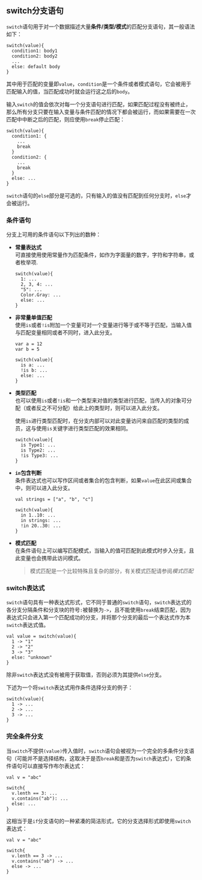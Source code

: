 ## switch分支语句

`switch`语句用于对一个数据描述大量**条件/类型/模式**的匹配分支语句，其一般语法如下：

```ecs
switch(value){
  condition1: body1
  condition2: body2
  ...
  else: default body
}
```

其中用于匹配的变量即`value`，`condition`是一个条件或者模式语句，它会被用于匹配输入的值，当匹配成功时就会运行这之后的`body`。

输入`switch`的值会依次对每一个分支语句进行匹配，如果匹配过程没有被终止，那么所有分支只要在输入变量与条件匹配的情况下都会被运行，而如果需要在一次匹配中中断之后的匹配，则应使用`break`停止匹配：

```ecs
switch(value){
  condition1: {
    ...
    break
  }
  condition2: {
    ...
    break
  }
  else: ...
}
```

`switch`语句的`else`部分是可选的，只有输入的值没有匹配到任何分支时，`else`才会被运行。

### 条件语句

分支上可用的条件语句以下列出的数种：

- **常量表达式**  
  可直接使用使用常量作为匹配条件，如作为字面量的数字，字符和字符串，或者枚举项.
  ```ecs
  switch(value){
    1: ...
    2, 3, 4: ...
    "5": ...
    Color.Gray: ...
    else: ...
  }
  ```
  
- **非常量单值匹配**  
  使用`is`或者`!is`附加一个变量可对一个变量进行等于或不等于匹配，当输入值与匹配变量相同或者不同时，进入此分支。
  ```ecs
  var a = 12
  var b = 5
  
  switch(value){
    is a: ...
    !is b: ...
    else: ...
  }
  ```

- **类型匹配**  
  也可以使用`is`或者`!is`和一个类型来对值的类型进行匹配，当传入的对象可分配（或者反之不可分配）给此上的类型时，则可以进入此分支。

  使用`is`进行类型匹配时，在分支内部可以对此变量访问来自匹配的类型的成员，这与使用`is`关键字进行类型匹配的效果相同。
  ```ecs
  switch(value){
    is Type1: ...
    is Type2: ...
    !is Type3: ...
  }
  ```
  
- **`in`包含判断**  
  条件表达式也可以写作区间或者集合的包含判断，如果`value`在此区间或集合中，则可以进入此分支。
  ```ecs
  val strings = ["a", "b", "c"]
  
  switch(value){
    in 1..10: ...
    in strings: ...
    !in 20..30: ...
  }
  ```

- **模式匹配**  
  在条件语句上可以编写匹配模式，当输入的值可匹配到此模式时步入分支，且此变量也会携带此访问模式。
  > 模式匹配是一个比较特殊且复杂的部分，有关模式匹配请参阅*模式匹配*
  
### switch表达式

`switch`语句具有一种表达式形式，它不同于普通的`switch`语句，`switch`表达式的各分支分隔条件和分支块的符号`:`被替换为`->`，且不能使用`break`结束匹配，因为表达式只会进入第一个匹配成功的分支，并将那个分支的最后一个表达式作为本`switch`表达式值。

```ecs
val value = switch(value){
  1 -> "1"
  2 -> "2"
  3 -> "3"
  else: "unknown"
}
```

除非`switch`表达式没有被用于获取值，否则必须为其提供`else`分支。

下述为一个将`switch`表达式用作条件选择分支的例子：

```ecs
switch(value){
  1 -> ...
  2 -> ...
  3 -> ...
}
```

### 完全条件分支

当`switch`不提供`(value)`传入值时，`switch`语句会被视为一个完全的多条件分支语句（可能并不是选择结构，这取决于是否`break`和是否为`switch`表达式），它的条件语句可以直接写作布尔表达式：

```ecs
val v = "abc"

switch{
  v.lenth == 3: ...
  v.contains("ab"): ...
  else: ...
}
```

这相当于是`if`分支语句的一种紧凑的简洁形式，它的分支选择形式即使用`switch`表达式：

```ecs
val v = "abc"

switch{
  v.lenth == 3 -> ...
  v.contains("ab") -> ...
  else -> ...
}
```
